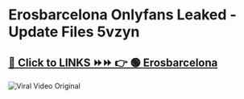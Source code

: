 
 # Erosbarcelona Onlyfans Leaked - Update Files 5vzyn

## <h2><a href="https://clipsfans.com/Erosbarcelona&ref=git">🔗 Click to LINKS ⏩⏩ 👉 🟢 Erosbarcelona </a></h2>

<a href="https://clipsfans.com/Erosbarcelona&ref=git" rel="nofollow" data-target="animated-image.originalLink"><img src="https://i.ibb.co.com/xMMVF88/686577567.gif" alt="Viral Video Original" style="max-width: 100%; display: inline-block;" data-target="animated-image.originalImage"></a>

